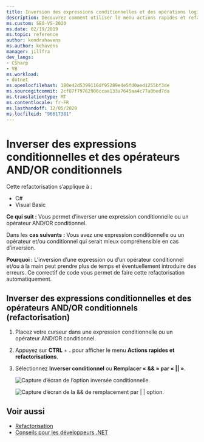 ```yaml
---
title: Inversion des expressions conditionnelles et des opérations logiques
description: Découvrez comment utiliser le menu actions rapides et refactorisations pour inverser une expression conditionnelle ou un opérateur AND/OR conditionnel.
ms.custom: SEO-VS-2020
ms.date: 02/19/2019
ms.topic: reference
author: kendrahavens
ms.author: kehavens
manager: jillfra
dev_langs:
- CSharp
- VB
ms.workload:
- dotnet
ms.openlocfilehash: 180e42d5399116df95289e4e5fd0aed1255bf3de
ms.sourcegitcommit: 2cf87f79762906ccaa133a7645aa4c77a0bed7da
ms.translationtype: MT
ms.contentlocale: fr-FR
ms.lasthandoff: 12/05/2020
ms.locfileid: "96617381"
---
```

# <a name="invert-conditional-expressions-and-conditional-andor-operators"></a>Inverser des expressions conditionnelles et des opérateurs AND/OR conditionnels

Cette refactorisation s’applique à :

- C#
- Visual Basic

**Ce qui suit :** Vous permet d’inverser une expression conditionnelle ou un opérateur AND/OR conditionnel.

Dans les **cas suivants :** Vous avez une expression conditionnelle ou un opérateur et/ou conditionnel qui serait mieux compréhensible en cas d’inversion.

**Pourquoi :** L’inversion d’une expression ou d’un opérateur conditionnel et/ou à la main peut prendre plus de temps et éventuellement introduire des erreurs. Ce correctif de code vous permet de faire cette refactorisation automatiquement.

## <a name="invert-conditional-expressions-and-conditional-andor-operators-refactoring"></a>Inverser des expressions conditionnelles et des opérateurs AND/OR conditionnels (refactorisation)

1. Placez votre curseur dans une expression conditionnelle ou un opérateur AND/OR conditionnel.
2. Appuyez sur **CTRL** + **.** pour afficher le menu **Actions rapides et refactorisations**.
3. Sélectionnez **Inverser conditionnel** ou **Remplacer « && » par « || »**.

    ![Capture d’écran de l’option inversée conditionnelle.](media/invert-conditional.png)

    ![Capture d’écran de la && de remplacement par | | option.](media/invert-logical-operator.png)

## <a name="see-also"></a>Voir aussi

- [Refactorisation](../refactoring-in-visual-studio.md)
- [Conseils pour les développeurs .NET](../csharp-developer-productivity.md)
